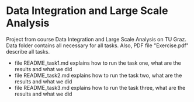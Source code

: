 # Data Integration and Large Scale Analysis
Project from course Data Integration and Large Scale Analysis on TU Graz. Data folder contains all necessary for all tasks. Also, PDF file "Exercise.pdf" describe all tasks.

- file README_task1.md explains how to run the task one, what are the results and what we did
- file README_task2.md explains how to run the task two, what are the results and what we did
- file README_task3.md explains how to run the task three, what are the results and what we did